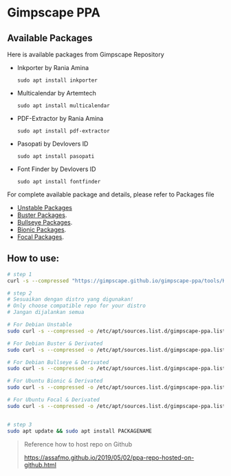 # Gimpscape PPA

## Available Packages

Here is available packages from Gimpscape Repository
 - Inkporter by Rania Amina
 
    `sudo apt install inkporter`
    
 - Multicalendar by Artemtech
 
    `sudo apt install multicalendar`
    
 - PDF-Extractor by Rania Amina
    
    `sudo apt install pdf-extractor`
    
 - Pasopati by Devlovers ID
    
    `sudo apt install pasopati`
    
 - Font Finder by Devlovers ID
    
    `sudo apt install fontfinder`


For complete available package and details, please refer to Packages file
 - [Unstable Packages](unstable/Packages)
 - [Buster Packages](buster/Packages).
 - [Bullseye Packages](bullseye/Packages).
 - [Bionic Packages](bionic/Packages).
 - [Focal Packages](focal/Packages).

## How to use:

```bash
# step 1
curl -s --compressed "https://gimpscape.github.io/gimpscape-ppa/tools/KEY.gpg" | sudo apt-key add -

# step 2
# Sesuaikan dengan distro yang digunakan!
# Only choose compatible repo for your distro
# Jangan dijalankan semua

# For Debian Unstable
sudo curl -s --compressed -o /etc/apt/sources.list.d/gimpscape-ppa.list "https://gimpscape.github.io/gimpscape-ppa/unstable/gimpscape-ppa.list"

# For Debian Buster & Derivated
sudo curl -s --compressed -o /etc/apt/sources.list.d/gimpscape-ppa.list "https://gimpscape.github.io/gimpscape-ppa/buster/gimpscape-ppa.list"

# For Debian Bullseye & Derivated
sudo curl -s --compressed -o /etc/apt/sources.list.d/gimpscape-ppa.list "https://gimpscape.github.io/gimpscape-ppa/bullseye/gimpscape-ppa.list"

# For Ubuntu Bionic & Derivated
sudo curl -s --compressed -o /etc/apt/sources.list.d/gimpscape-ppa.list "https://gimpscape.github.io/gimpscape-ppa/bionic/gimpscape-ppa.list"

# For Ubuntu Focal & Derivated
sudo curl -s --compressed -o /etc/apt/sources.list.d/gimpscape-ppa.list "https://gimpscape.github.io/gimpscape-ppa/focal/gimpscape-ppa.list"


# step 3
sudo apt update && sudo apt install PACKAGENAME
```

>  Reference how to host repo on Github
> 
> https://assafmo.github.io/2019/05/02/ppa-repo-hosted-on-github.html
